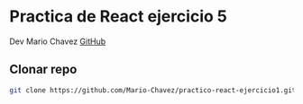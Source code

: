 # Practica de React ejercicio 5

Dev Mario Chavez [GitHub](https://github.com/Mario-Chavez)

## Clonar repo

```bash
git clone https://github.com/Mario-Chavez/practico-react-ejercicio1.git
```
